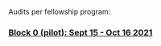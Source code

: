 Audits per fellowship program:

### [Block 0 (pilot): Sept 15 - Oct 16 2021](https://github.com/yacademy/audits/block_000)
